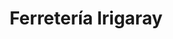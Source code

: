 ---
title: "Ferretería Irigaray"
url: /pamplona-iruna/ferreteria-irigaray/
shop: Haushaltsartikel
---